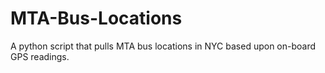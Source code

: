 MTA-Bus-Locations
=================
A python script that pulls MTA bus locations in NYC based upon on-board GPS readings.
